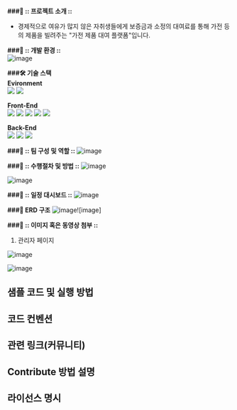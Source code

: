 

**###📌 :: 프로젝트 소개 ::**
<br>
- 경제적으로 여유가 많지 않은 자취생들에게 보증금과 소정의 대여료를 통해 가전 등의 제품을 빌려주는 "가전 제품 대여 플랫폼"입니다.

**###📌 :: 개발 환경 ::**
<br>
![image](https://github.com/devpigKing/rentalproject/assets/137087678/3d8f9936-357a-4d28-8572-63ce47e70aae)


**###🛠️ 기술 스택**
  <br>
**Evironment**
<br>
  <img src="https://img.shields.io/badge/github-181717?style=for-the-badge&logo=github&logoColor=white">
  <img src="https://img.shields.io/badge/git-F05032?style=for-the-badge&logo=git&logoColor=white">
 

**Front-End**
<br>
  <img src="https://img.shields.io/badge/html5-E34F26?style=for-the-badge&logo=html5&logoColor=white"> 
  <img src="https://img.shields.io/badge/css-1572B6?style=for-the-badge&logo=css3&logoColor=white"> 
  <img src="https://img.shields.io/badge/javascript-F7DF1E?style=for-the-badge&logo=javascript&logoColor=black"> 
  <img src="https://img.shields.io/badge/jquery-0769AD?style=for-the-badge&logo=jquery&logoColor=white">
  <img src="https://img.shields.io/badge/bootstrap-7952B3?style=for-the-badge&logo=bootstrap&logoColor=white">
  <br>

**Back-End**
<br>
  <img src="https://img.shields.io/badge/mysql-4479A1?style=for-the-badge&logo=mysql&logoColor=white"> 
  <img src="https://img.shields.io/badge/java-007396?style=for-the-badge&logo=java&logoColor=white"> 
  <img src="https://img.shields.io/badge/spring-6DB33F?style=for-the-badge&logo=spring&logoColor=white">
  <br>


**###📌 :: 팀 구성 및 역할 ::**
![image](https://github.com/devpigKing/rentalproject/assets/137087678/dae35041-0240-4e64-bafb-e609057c72db)


**###📌 :: 수행절차 및 방법 ::**
![image](https://github.com/devpigKing/rentalproject/assets/137087678/2954f1a1-30eb-47ac-8b8f-28056afbeda6)

![image](https://github.com/devpigKing/rentalproject/assets/137087678/c0d159c9-218d-4728-927e-c595f9c3b64f)


**###📌 :: 일정 대시보드 ::**
![image](https://github.com/devpigKing/rentalproject/assets/137087678/1ded7f2a-c4f4-4cc1-b460-fbc943a67faa)


**###💾 ERD 구조**
![image](https://github.com/devpigKing/rentalproject/assets/137087678/7d126e13-dbc5-4737-91dc-82713c6c5be4)![image]
  
**###📌 :: 이미지 혹은 동영상 첨부 ::**

1. 관리자 페이지
   
![image](https://github.com/devpigKing/rentalproject/assets/137087678/d3c4f47c-453d-43d5-a735-01a985bdce23)

![image](https://github.com/devpigKing/rentalproject/assets/137087678/eee844d9-6083-436a-8762-2130768d0dd8)





## 샘플 코드 및 실행 방법


## 코드 컨벤션
## 관련 링크(커뮤니티)
## Contribute 방법 설명
## 라이선스 명시

